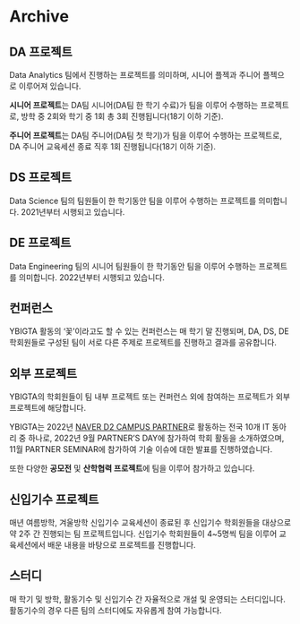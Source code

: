 # Archive

## DA 프로젝트

Data Analytics 팀에서 진행하는 프로젝트를 의미하며, 시니어 플젝과 주니어 플젝으로 이루어져 있습니다.

**시니어 프로젝트**는 DA팀 시니어(DA팀 한 학기 수료)가 팀을 이루어 수행하는 프로젝트로, 방학 중 2회와 학기 중 1회 총 3회 진행됩니다(18기 이하 기준).

**주니어 프로젝트**는 DA팀 주니어(DA팀 첫 학기)가 팀을 이루어 수행하는 프로젝트로, DA 주니어 교육세션 종료 직후 1회 진행됩니다(18기 이하 기준).

## DS 프로젝트

Data Science 팀의 팀원들이 한 학기동안 팀을 이루어 수행하는 프로젝트를 의미합니다. 2021년부터 시행되고 있습니다.

## DE 프로젝트

Data Engineering 팀의 시니어 팀원들이 한 학기동안 팀을 이루어 수행하는 프로젝트를 의미합니다. 2022년부터 시행되고 있습니다.

## 컨퍼런스

YBIGTA 활동의 ‘꽃’이라고도 할 수 있는 컨퍼런스는 매 학기 말 진행되며, DA, DS, DE 학회원들로 구성된 팀이 서로 다른 주제로 프로젝트를 진행하고 결과를 공유합니다.

## 외부 프로젝트

YBIGTA의 학회원들이 팀 내부 프로젝트 또는 컨퍼런스 외에 참여하는 프로젝트가 외부 프로젝트에 해당합니다.

YBIGTA는 2022년 [NAVER D2 CAMPUS PARTNER](https://d2.naver.com/news/4512690)로 활동하는 전국 10개 IT 동아리 중 하나로, 2022년 9월 PARTNER’S DAY에 참가하여 학회 활동을 소개하였으며, 11월 PARTNER SEMINAR에 참가하여 기술 이슈에 대한 발표를 진행하였습니다.

또한 다양한 **공모전** 및 **산학협력 프로젝트**에 팀을 이루어 참가하고 있습니다.

## 신입기수 프로젝트

매년 여름방학, 겨울방학 신입기수 교육세션이 종료된 후 신입기수 학회원들을 대상으로 약 2주 간 진행되는 팀 프로젝트입니다. 신입기수 학회원들이 4\~5명씩 팀을 이루어 교육세션에서 배운 내용을 바탕으로 프로젝트를 진행합니다.

## 스터디

매 학기 및 방학, 활동기수 및 신입기수 간 자율적으로 개설 및 운영되는 스터디입니다. 활동기수의 경우 다른 팀의 스터디에도 자유롭게 참여 가능합니다.



